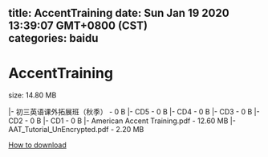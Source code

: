 
title: AccentTraining
date: Sun Jan 19 2020 13:39:07 GMT+0800 (CST)    
categories: baidu
---

# AccentTraining
size: 14.80 MB
 
 
|- 初三英语课外拓展班（秋季） - 0 B
|- CD5 - 0 B
|- CD4 - 0 B
|- CD3 - 0 B
|- CD2 - 0 B
|- CD1 - 0 B
|- American Accent Training.pdf - 12.60 MB
|- AAT_Tutorial_UnEncrypted.pdf - 2.20 MB

[How to download](https://bpcam.bemobtrk.com/go/2ceec3aa-1ca2-46d6-b9ff-aaa5c184517c?jno=2225)